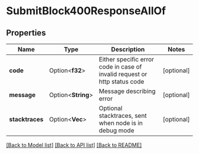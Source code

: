 # SubmitBlock400ResponseAllOf

## Properties

Name | Type | Description | Notes
------------ | ------------- | ------------- | -------------
**code** | Option<**f32**> | Either specific error code in case of invalid request or http status code | [optional]
**message** | Option<**String**> | Message describing error | [optional]
**stacktraces** | Option<**Vec<String>**> | Optional stacktraces, sent when node is in debug mode | [optional]

[[Back to Model list]](../README.md#documentation-for-models) [[Back to API list]](../README.md#documentation-for-api-endpoints) [[Back to README]](../README.md)


